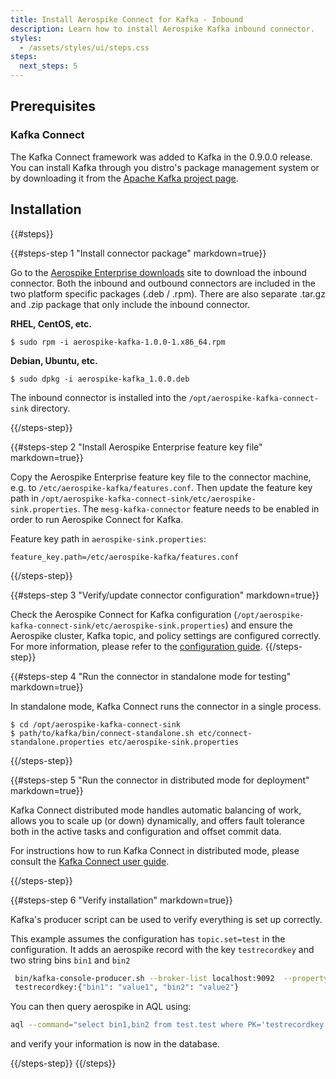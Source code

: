```yaml
---
title: Install Aerospike Connect for Kafka - Inbound
description: Learn how to install Aerospike Kafka inbound connector.
styles:
  - /assets/styles/ui/steps.css
steps:
  next_steps: 5
---
```


## Prerequisites

### Kafka Connect

The Kafka Connect framework was added to Kafka in the 0.9.0.0 release. You can
install Kafka through you distro's package management system or by downloading
it from the [Apache Kafka project page](https://kafka.apache.org/downloads).

## Installation

{{#steps}}

{{#steps-step 1 "Install connector package" markdown=true}}

Go to the [Aerospike Enterprise downloads](/enterprise/download/solutions/aerospike-kafka/)
site to download the inbound connector. Both the inbound and outbound
connectors are included in the two platform specific packages (.deb / .rpm).
There are also separate .tar.gz and .zip package that only include the inbound
connector.

**RHEL, CentOS, etc.**

```
$ sudo rpm -i aerospike-kafka-1.0.0-1.x86_64.rpm
```

**Debian, Ubuntu, etc.**

```
$ sudo dpkg -i aerospike-kafka_1.0.0.deb
```

The inbound connector is installed into the `/opt/aerospike-kafka-connect-sink` directory.

{{/steps-step}}

{{#steps-step 2 "Install Aerospike Enterprise feature key file" markdown=true}}

Copy the Aerospike Enterprise feature key file to the connector machine, e.g. to
`/etc/aerospike-kafka/features.conf`. Then update the feature key path in
`/opt/aerospike-kafka-connect-sink/etc/aerospike-sink.properties`. The
`mesg-kafka-connector` feature needs to be enabled in order to run Aerospike Connect for Kafka.

Feature key path in `aerospike-sink.properties`:

```
feature_key.path=/etc/aerospike-kafka/features.conf
```
{{/steps-step}}

{{#steps-step 3 "Verify/update connector configuration" markdown=true}}

Check the Aerospike Connect for Kafka configuration
(`/opt/aerospike-kafka-connect-sink/etc/aerospike-sink.properties`) and ensure
the Aerospike cluster, Kafka topic, and policy settings are configured
correctly. For more information, please refer to the [configuration guide](/docs/connectors/enterprise/kafka/inbound/configuration.html).
{{/steps-step}}

{{#steps-step 4 "Run the connector in standalone mode for testing" markdown=true}}

In standalone mode, Kafka Connect runs the connector in a single process.

```
$ cd /opt/aerospike-kafka-connect-sink
$ path/to/kafka/bin/connect-standalone.sh etc/connect-standalone.properties etc/aerospike-sink.properties
```
{{/steps-step}}

{{#steps-step 5 "Run the connector in distributed mode for deployment" markdown=true}}

Kafka Connect distributed mode handles automatic balancing of work, allows you
to scale up (or down) dynamically, and offers fault tolerance both in the
active tasks and configuration and offset commit data.

For instructions how to run Kafka Connect in distributed mode, please consult
the [Kafka Connect user guide](https://kafka.apache.org/documentation/#connect_user).

{{/steps-step}}

{{#steps-step 6 "Verify installation" markdown=true}}

Kafka's producer script can be used to verify everything is set up correctly.

This example assumes the configuration has `topic.set=test` in the configuration. It adds an aerospike record with the key `testrecordkey` and two string bins `bin1` and `bin2`

```sh
 bin/kafka-console-producer.sh --broker-list localhost:9092  --property "key.separator=:" --property "parse.key=true" --topic test
 testrecordkey:{"bin1": "value1", "bin2": "value2"}
```

You can then query aerospike in AQL using:

```sh
aql --command="select bin1,bin2 from test.test where PK='testrecordkey'"
```

and verify your information is now in the database.

{{/steps-step}}
{{/steps}}

